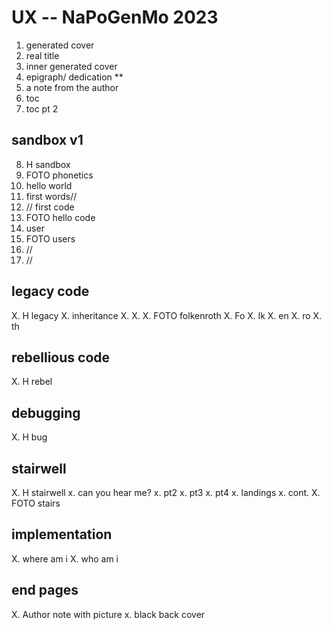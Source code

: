 
# UX -- NaPoGenMo 2023

1. generated cover
2. real title
3. inner generated cover
4. epigraph/ dedication **
5. a note from the author
6. toc
7. toc pt 2

## sandbox v1
8. H sandbox
9. FOTO phonetics
10. hello world
11. first words//
12. // first code
13. FOTO hello code 
14. user
15. FOTO users
16. //
17. //

## legacy code
X. H legacy 
X. inheritance
X.
X.
X. FOTO folkenroth
X. Fo
X. lk
X. en 
X. ro
X. th

## rebellious code
X. H rebel

## debugging
X. H bug

## stairwell
X. H stairwell
x. can you hear me?
x. pt2
x. pt3
x. pt4
x. landings
x. cont.
X. FOTO stairs

## implementation

X. where am i 
X. who am i 

## end pages
X. Author note with picture 
x. black back cover